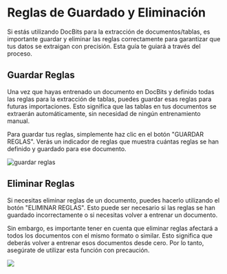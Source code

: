 # Reglas de Guardado y Eliminación

Si estás utilizando DocBits para la extracción de documentos/tablas, es importante guardar y eliminar las reglas correctamente para garantizar que tus datos se extraigan con precisión. Esta guía te guiará a través del proceso.

## Guardar Reglas

Una vez que hayas entrenado un documento en DocBits y definido todas las reglas para la extracción de tablas, puedes guardar esas reglas para futuras importaciones. Esto significa que las tablas en tus documentos se extraerán automáticamente, sin necesidad de ningún entrenamiento manual.

Para guardar tus reglas, simplemente haz clic en el botón "GUARDAR REGLAS". Verás un indicador de reglas que muestra cuántas reglas se han definido y guardado para ese documento.

![guardar reglas](https://lh7-us.googleusercontent.com/zVn\_mYiL7PwiILj2gJ4sxaPKpEUNOfKwryiZJ2Umk2SpvGHZ8OVUznBReJHqCM7UstWTt6nq0azJrtPDK\_2q4jVUZgsE7bf6toT9kl57wByn4EG3JqafBfZt5G54OZ8okUfpLUH1tvHb0mZIC119I4k)

## Eliminar Reglas

Si necesitas eliminar reglas de un documento, puedes hacerlo utilizando el botón "ELIMINAR REGLAS". Esto puede ser necesario si las reglas se han guardado incorrectamente o si necesitas volver a entrenar un documento.

Sin embargo, es importante tener en cuenta que eliminar reglas afectará a todos los documentos con el mismo formato o similar. Esto significa que deberás volver a entrenar esos documentos desde cero. Por lo tanto, asegúrate de utilizar esta función con precaución.

![](https://lh7-us.googleusercontent.com/KyfMBBv2ghBgSmqTZ4zMVsHKaoAVwcha8XRhUPNPrVMNwsmHXCDMDSsmkJYE2EYWynD1SzMcf57dmqvGIC4u3UpQohRxZW3A2RNICsNyI6Du0-jd3ZibupkTwRnYoD\_XUAbfypZ5iQj-9Z0XN\_SreUs)
